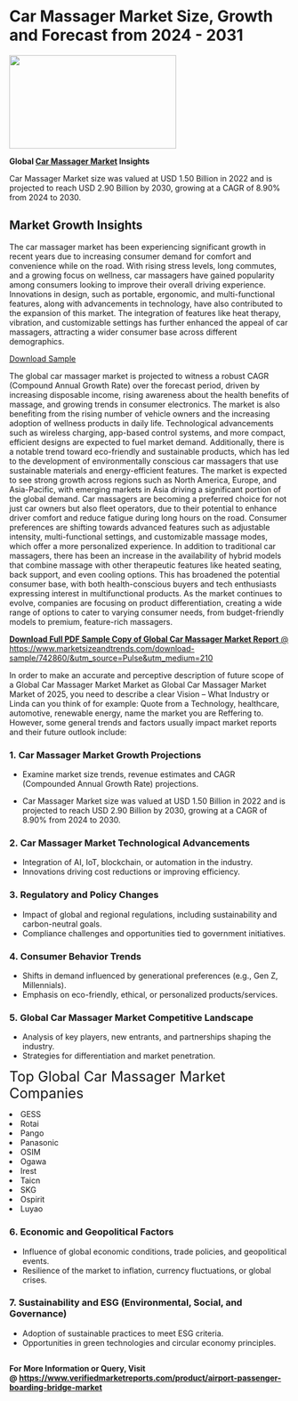 <H1>Car Massager Market Size, Growth and Forecast from 2024 - 2031</H1><img class="aligncenter size-medium wp-image-584254" src="https://thirdeyenews.in/wp-content/uploads/2024/09/Global-Market-Research-300x168.jpeg" alt="" width="300" height="168" /><p><strong>Global&nbsp;<a href="https://www.marketsizeandtrends.com/download-sample/742860/&amp;utm_source=Pulse&amp;utm_medium=210">Car Massager Market</a> Insights</strong></p><p>Car Massager Market size was valued at USD 1.50 Billion in 2022 and is projected to reach USD 2.90 Billion by 2030, growing at a CAGR of 8.90% from 2024 to 2030.</p><p><h2>Market Growth Insights</h2> <p>The car massager market has been experiencing significant growth in recent years due to increasing consumer demand for comfort and convenience while on the road. With rising stress levels, long commutes, and a growing focus on wellness, car massagers have gained popularity among consumers looking to improve their overall driving experience. Innovations in design, such as portable, ergonomic, and multi-functional features, along with advancements in technology, have also contributed to the expansion of this market. The integration of features like heat therapy, vibration, and customizable settings has further enhanced the appeal of car massagers, attracting a wider consumer base across different demographics.</p> <p><a href="#">Download Sample</a></p> <p>The global car massager market is projected to witness a robust CAGR (Compound Annual Growth Rate) over the forecast period, driven by increasing disposable income, rising awareness about the health benefits of massage, and growing trends in consumer electronics. The market is also benefiting from the rising number of vehicle owners and the increasing adoption of wellness products in daily life. Technological advancements such as wireless charging, app-based control systems, and more compact, efficient designs are expected to fuel market demand. Additionally, there is a notable trend toward eco-friendly and sustainable products, which has led to the development of environmentally conscious car massagers that use sustainable materials and energy-efficient features. The market is expected to see strong growth across regions such as North America, Europe, and Asia-Pacific, with emerging markets in Asia driving a significant portion of the global demand. Car massagers are becoming a preferred choice for not just car owners but also fleet operators, due to their potential to enhance driver comfort and reduce fatigue during long hours on the road. Consumer preferences are shifting towards advanced features such as adjustable intensity, multi-functional settings, and customizable massage modes, which offer a more personalized experience. In addition to traditional car massagers, there has been an increase in the availability of hybrid models that combine massage with other therapeutic features like heated seating, back support, and even cooling options. This has broadened the potential consumer base, with both health-conscious buyers and tech enthusiasts expressing interest in multifunctional products. As the market continues to evolve, companies are focusing on product differentiation, creating a wide range of options to cater to varying consumer needs, from budget-friendly models to premium, feature-rich massagers. <p><a href="#"></p><p><span class=""><strong>Download Full PDF Sample Copy of Global Car Massager Market Report</strong> @ <a href="https://www.marketsizeandtrends.com/download-sample/742860/&amp;utm_source=Pulse&amp;utm_medium=210" target="_blank">https://www.marketsizeandtrends.com/download-sample/742860/&amp;utm_source=Pulse&amp;utm_medium=210</a></span></p><p>In order to make an accurate and perceptive description of future scope of a Global&nbsp;Car Massager Market Market as Global&nbsp;Car Massager Market Market of 2025, you need to describe a clear Vision &ndash; What Industry or Linda can you think of for example: Quote from a Technology, healthcare, automotive, renewable energy, name the market you are Reffering to. However, some general trends and factors usually impact market reports and their future outlook include:</p><h3>1.&nbsp;<strong>Car Massager Market Growth Projections</strong></h3><ul><li>Examine market size trends, revenue estimates and CAGR (Compounded Annual Growth Rate) projections.</li><li><p>Car Massager Market size was valued at USD 1.50 Billion in 2022 and is projected to reach USD 2.90 Billion by 2030, growing at a CAGR of 8.90% from 2024 to 2030.</p></li></ul><h3>2.&nbsp;<strong>Car Massager Market Technological Advancements</strong></h3><ul><li>Integration of AI, IoT, blockchain, or automation in the industry.</li><li>Innovations driving cost reductions or improving efficiency.</li></ul><h3>3.&nbsp;<strong>Regulatory and Policy Changes</strong></h3><ul><li>Impact of global and regional regulations, including sustainability and carbon-neutral goals.</li><li>Compliance challenges and opportunities tied to government initiatives.</li></ul><h3>4.&nbsp;<strong>Consumer Behavior Trends</strong></h3><ul><li>Shifts in demand influenced by generational preferences (e.g., Gen Z, Millennials).</li><li>Emphasis on eco-friendly, ethical, or personalized products/services.</li></ul><h3>5.&nbsp;<strong>Global Car Massager Market Competitive Landscape</strong></h3><ul><li>Analysis of key players, new entrants, and partnerships shaping the industry.</li><li>Strategies for differentiation and market penetration.</li></ul><p data-pm-slice="1 1 []"><span style="color: inherit; font-family: inherit; font-size: 25px;">Top Global Car Massager Market Companies</span></p><div class="" data-test-id=""><p><li>GESS</li><li> Rotai</li><li> Pango</li><li> Panasonic</li><li> OSIM</li><li> Ogawa</li><li> Irest</li><li> Taicn</li><li> SKG</li><li> Ospirit</li><li> Luyao</li></p></div><h3>6.&nbsp;<strong>Economic and Geopolitical Factors</strong></h3><ul><li>Influence of global economic conditions, trade policies, and geopolitical events.</li><li>Resilience of the market to inflation, currency fluctuations, or global crises.</li></ul><h3>7.&nbsp;<strong>Sustainability and ESG (Environmental, Social, and Governance)</strong></h3><ul><li>Adoption of sustainable practices to meet ESG criteria.</li><li>Opportunities in green technologies and circular economy principles.</li></ul><h2><strong style="font-size: 14px;">For More Information or Query, Visit @&nbsp;</strong><a style="background-color: #ffffff; font-size: 14px;" href="https://www.marketsizeandtrends.com/report/car-massager-market/" target="_blank">https://www.verifiedmarketreports.com/product/airport-passenger-boarding-bridge-market</a></h2>
